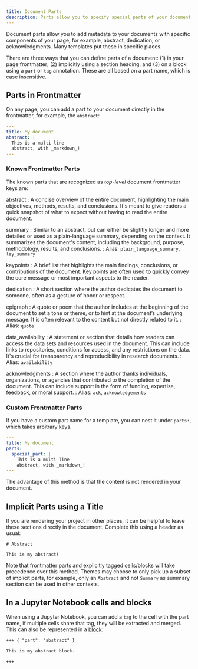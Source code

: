 ```yaml
---
title: Document Parts
description: Parts allow you to specify special parts of your document, like abstract, keypoints acknowledgements.
---
```


Document parts allow you to add metadata to your documents with specific components of your page, for example, abstract, dedication, or acknowledgments. Many templates put these in specific places.

There are three ways that you can define parts of a document: (1) in your page frontmatter; (2) implicitly using a section heading; and (3) on a block using a `part` or `tag` annotation. These are all based on a part name, which is case insensitive.

## Parts in Frontmatter

On any page, you can add a part to your document directly in the frontmatter, for example, the `abstract`:

```yaml
---
title: My document
abstract: |
  This is a multi-line
  abstract, with _markdown_!
---
```

### Known Frontmatter Parts

The known parts that are recognized as _top-level_ document frontmatter keys are:

abstract
: A concise overview of the entire document, highlighting the main objectives, methods, results, and conclusions. It's meant to give readers a quick snapshot of what to expect without having to read the entire document.

summary
: Similar to an abstract, but can either be slightly longer and more detailed or used as a plain-language summary, depending on the context. It summarizes the document's content, including the background, purpose, methodology, results, and conclusions.
: Alias: `plain_language_summary`, `lay_summary`

keypoints
: A brief list that highlights the main findings, conclusions, or contributions of the document. Key points are often used to quickly convey the core message or most important aspects to the reader.

dedication
: A short section where the author dedicates the document to someone, often as a gesture of honor or respect.

epigraph
: A quote or poem that the author includes at the beginning of the document to set a tone or theme, or to hint at the document’s underlying message. It is often relevant to the content but not directly related to it.
: Alias: `quote`

data_availability
: A statement or section that details how readers can access the data sets and resources used in the document. This can include links to repositories, conditions for access, and any restrictions on the data. It's crucial for transparency and reproducibility in research documents.
: Alias: `availability`

acknowledgments
: A section where the author thanks individuals, organizations, or agencies that contributed to the completion of the document. This can include support in the form of funding, expertise, feedback, or moral support.
: Alias: `ack`, `acknowledgements`

### Custom Frontmatter Parts

If you have a custom part name for a template, you can nest it under `parts:`, which takes arbitrary keys.

```yaml
---
title: My document
parts:
  special_part: |
    This is a multi-line
    abstract, with _markdown_!
---
```

The advantage of this method is that the content is not rendered in your document.

## Implicit Parts using a Title

If you are rendering your project in other places, it can be helpful to leave these sections directly in the document.
Complete this using a header as usual:

```
# Abstract

This is my abstract!
```

Note that frontmatter parts and explicitly tagged cells/blocks will take precedence over this method. Themes may choose to only pick up a subset of implicit parts, for example, only an `Abstract` and not `Summary` as summary section can be used in other contexts.

## In a Jupyter Notebook cells and blocks

When using a Jupyter Notebook, you can add a `tag` to the cell with the part name, if multiple cells share that tag, they will be extracted and merged. This can also be represented in a [block](./blocks.md):

```markdown
+++ { "part": "abstract" }

This is my abstract block.

+++
```
